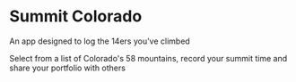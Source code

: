 <h1>Summit Colorado</h1>

An app designed to log the 14ers you've climbed

Select from a list of Colorado's 58 mountains, record your summit time and share your portfolio with others